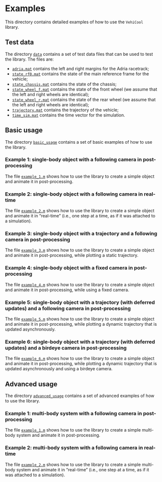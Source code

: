 # Examples

This directory contains detailed examples of how to use the `VehiCool` library.

## Test data

The directory [`data`](data) contains a set of test data files that can be used to test the library. The files are:

- [`adria.mat`](data/adria.mat) contains the left and right margins for the Adria racetrack;
- [`state_rf0.mat`](data/state_rf0.mat) contains the state of the main reference frame for the vehicle;
- [`state_chassis.mat`](data/state_chassis.mat) contains the state of the chassis;
- [`state_wheel_f.mat`](data/state_wheel_f.mat) contains the state of the front wheel (we assume that the left and right wheels are identical);
- [`state_wheel_r.mat`](data/state_wheel_r.mat) contains the state of the rear wheel (we assume that the left and right wheels are identical);
- [`trajectory.mat`](data/trajectory.mat) contains the trajectory of the vehicle;
- [`time_sim.mat`](data/time_sim.mat) contains the time vector for the simulation.

## Basic usage

The directory [`basic_usage`](basic_usage) contains a set of basic examples of how to use the library.

### Example 1: single-body object with a following camera in post-processing

The file [`example_1.m`](basic_usage/example_1.m) shows how to use the library to create a simple object and animate it in post-processing.

### Example 2: single-body object with a following camera in real-time

The file [`example_2.m`](basic_usage/example_2.m) shows how to use the library to create a simple object and animate it in “real-time” (i.e., one step at a time, as if it was attached to a simulation).

### Example 3: single-body object with a trajectory and a following camera in post-processing

The file [`example_3.m`](basic_usage/example_3.m) shows how to use the library to create a simple object and animate it in post-processing, while plotting a static trajectory.

### Example 4: single-body object with a fixed camera in post-processing

The file [`example_4.m`](basic_usage/example_4.m) shows how to use the library to create a simple object and animate it in post-processing, while using a fixed camera.

### Example 5: single-body object with a trajectory (with deferred updates) and a following camera in post-processing

The file [`example_5.m`](basic_usage/example_5.m) shows how to use the library to create a simple object and animate it in post-processing, while plotting a dynamic trajectory that is updated asynchronously.

### Example 6: single-body object with a trajectory (with deferred updates) and a birdeye camera in post-processing

The file [`example_6.m`](basic_usage/example_6.m) shows how to use the library to create a simple object and animate it in post-processing, while plotting a dynamic trajectory that is updated asynchronously and using a birdeye camera.

## Advanced usage

The directory [`advanced_usage`](advanced_usage) contains a set of advanced examples of how to use the library.

### Example 1: multi-body system with a following camera in post-processing

The file [`example_1.m`](advanced_usage/example_1.m) shows how to use the library to create a simple multi-body system and animate it in post-processing.

### Example 2: multi-body system with a following camera in real-time

The file [`example_2.m`](advanced_usage/example_2.m) shows how to use the library to create a simple multi-body system and animate it in “real-time” (i.e., one step at a time, as if it was attached to a simulation).
